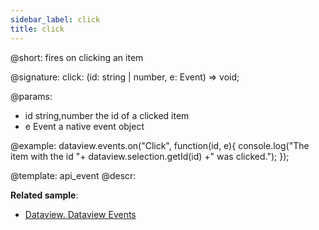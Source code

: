 ```yaml
---
sidebar_label: click
title: click
---          
```


@short: fires on clicking an item

@signature: click: (id: string | number, e: Event) => void;

@params:
- id 	string,number 		the id of a clicked item
- e 	Event 				a native event object


@example:
dataview.events.on("Click", function(id, e){
   console.log("The item with the id "+ dataview.selection.getId(id) +" was clicked.");
});


@template: api_event
@descr:

**Related sample**:
- [Dataview. Dataview Events](https://snippet.dhtmlx.com/2d74uyoh)

